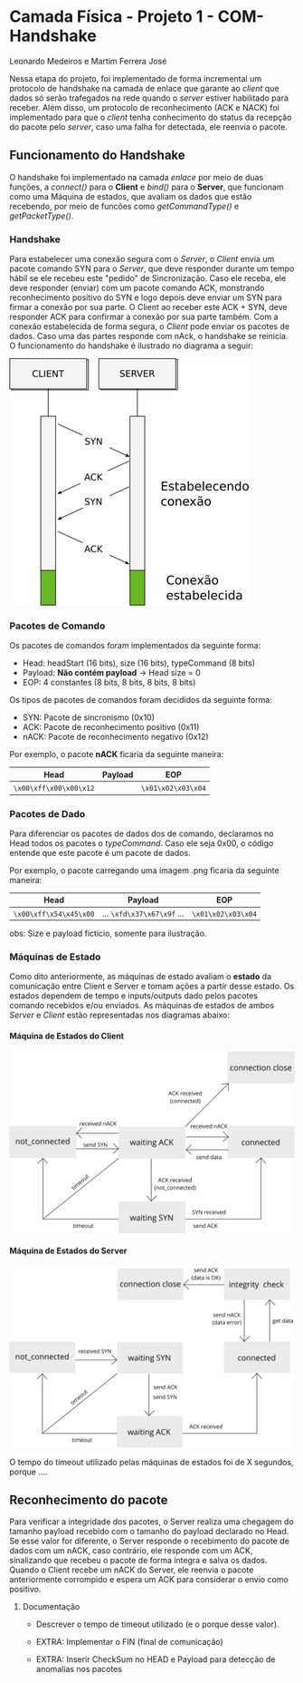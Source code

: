 # Camada Física - Projeto 1 - COM-Handshake
Leonardo Medeiros e Martim Ferrera José

Nessa etapa do projeto, foi implementado de forma incremental um protocolo de handshake na camada de enlace que garante ao *client* que dados só serão trafegados na rede quando o *server* estiver habilitado para receber. Além disso, um protocolo de reconhecimento (ACK e NACK) foi implementado para que o *client* tenha conhecimento do status da recepção do pacote pelo *server*, caso uma falha for detectada, ele reenvia o pacote.

## Funcionamento do Handshake
O handshake foi implementado na camada *enlace* por meio de duas funções, a *connect()* para o **Client** e *bind()* para o **Server**, que funcionam como uma Máquina de estados, que avaliam os dados que estão recebendo, por meio de funcões como *getCommandType()* e *getPacketType()*.


### Handshake
Para estabelecer uma conexão segura com o *Server*, o *Client* envia um pacote comando SYN para o *Server*, que deve responder durante um tempo hábil se ele recebeu este "pedido" de Sincronização. Caso ele receba, ele deve responder (enviar) com um pacote comando ACK, monstrando reconhecimento positivo do SYN e logo depois deve enviar um SYN para firmar a conexão por sua parte. O Client ao receber este ACK + SYN, deve responder ACK para confirmar a conexão por sua parte também. Com a conexão estabelecida de forma segura, o *Client* pode enviar os pacotes de dados. Caso uma das partes responde com nAck, o handshake se reinicia. O funcionamento do handshake é ilustrado no diagrama a seguir:

![Diagrama do Handshake](doc/diagrama_handshake.png)

### Pacotes de Comando
Os pacotes de comandos foram implementados da seguinte forma:
- Head: headStart (16 bits), size (16 bits), typeCommand (8 bits)
- Payload: **Não contém payload** -> Head size = 0
- EOP: 4 constantes (8 bits, 8 bits, 8 bits, 8 bits)

Os tipos de pacotes de comandos foram decididos da seguinte forma:
- SYN: Pacote de sincronismo (0x10)
- ACK: Pacote de reconhecimento positivo (0x11)
- nACK: Pacote de reconhecimento negativo (0x12)

Por exemplo, o pacote **nACK** ficaria da seguinte maneira:

| Head | Payload | EOP |
| ------------- | ------------- | ------------- |
|  `\x00\xff\x00\x00\x12` |  | `\x01\x02\x03\x04` |


### Pacotes de Dado
Para diferenciar os pacotes de dados dos de comando, declaramos no Head todos os pacotes o *typeCommand*. Caso ele seja 0x00, o código entende que este pacote é um pacote de dados.

Por exemplo, o pacote carregando uma imagem .png ficaria da seguinte maneira:

| Head | Payload | EOP |
| ------------- | ------------- | ------------- |
| `\x00\xff\x54\x45\x00` | ... `\xfd\x37\x67\x9f` ... | `\x01\x02\x03\x04` |

obs: Size e payload fictício, somente para ilustração.


### Máquinas de Estado
Como dito anteriormente, as máquinas de estado avaliam o **estado** da comunicação entre Client e Server e tomam ações a partir desse estado. Os estados dependem de tempo e inputs/outputs dado pelos pacotes comando recebidos e/ou enviados. As máquinas de estados de ambos *Server* e *Client* estão representadas nos diagramas abaixo:

#### Máquina de Estados do Client
![Diagrama Máquinas de Estados - Client](doc/diagrama_maquina-client.png)


#### Máquina de Estados do Server
![Diagrama Máquinas de Estados - Server](doc/diagrama_maquina-server.png)

O tempo do timeout utilizado pelas máquinas de estados foi de X segundos, porque .... 


## Reconhecimento do pacote
Para verificar a integridade dos pacotes, o Server realiza uma chegagem do tamanho payload recebido com o tamanho do payload declarado no Head. Se esse valor for diferente, o Server responde o recebimento do pacote de dados com um nACK, caso contrário, ele responde com um ACK, sinalizando que recebeu o pacote de forma íntegra e salva os dados. Quando o Client recebe um nACK do Server, ele reenvia o pacote anteriormente corrompido e espera um ACK para considerar o envio como positivo.


1. Documentação
    - Descrever o tempo de timeout utilizado (e o porque desse valor).
    
    - EXTRA: Implementar o FIN (final de comunicação)
    - EXTRA: Inserir CheckSum no HEAD e Payload para detecção de anomalias nos pacotes